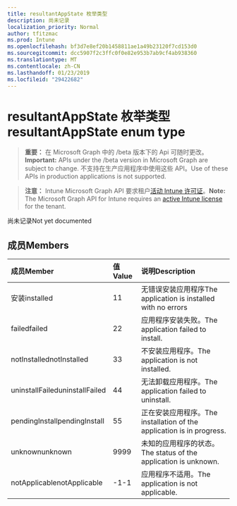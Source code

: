 ```yaml
---
title: resultantAppState 枚举类型
description: 尚未记录
localization_priority: Normal
author: tfitzmac
ms.prod: Intune
ms.openlocfilehash: bf3d7e8ef20b1458811ae1a49b23120f7cd153d0
ms.sourcegitcommit: dcc5907f2c3ffc0f0e82e953b7ab9cf4ab938360
ms.translationtype: MT
ms.contentlocale: zh-CN
ms.lasthandoff: 01/23/2019
ms.locfileid: "29422682"
---
```

# <a name="resultantappstate-enum-type"></a><span data-ttu-id="9d9a5-103">resultantAppState 枚举类型</span><span class="sxs-lookup"><span data-stu-id="9d9a5-103">resultantAppState enum type</span></span>

> <span data-ttu-id="9d9a5-104">**重要：** 在 Microsoft Graph 中的 /beta 版本下的 Api 可随时更改。</span><span class="sxs-lookup"><span data-stu-id="9d9a5-104">**Important:** APIs under the /beta version in Microsoft Graph are subject to change.</span></span> <span data-ttu-id="9d9a5-105">不支持在生产应用程序中使用这些 API。</span><span class="sxs-lookup"><span data-stu-id="9d9a5-105">Use of these APIs in production applications is not supported.</span></span>

> <span data-ttu-id="9d9a5-106">**注意：** Intune Microsoft Graph API 要求租户[活动 Intune 许可证](https://go.microsoft.com/fwlink/?linkid=839381)。</span><span class="sxs-lookup"><span data-stu-id="9d9a5-106">**Note:** The Microsoft Graph API for Intune requires an [active Intune license](https://go.microsoft.com/fwlink/?linkid=839381) for the tenant.</span></span>

<span data-ttu-id="9d9a5-107">尚未记录</span><span class="sxs-lookup"><span data-stu-id="9d9a5-107">Not yet documented</span></span>

## <a name="members"></a><span data-ttu-id="9d9a5-108">成员</span><span class="sxs-lookup"><span data-stu-id="9d9a5-108">Members</span></span>
|<span data-ttu-id="9d9a5-109">成员</span><span class="sxs-lookup"><span data-stu-id="9d9a5-109">Member</span></span>|<span data-ttu-id="9d9a5-110">值</span><span class="sxs-lookup"><span data-stu-id="9d9a5-110">Value</span></span>|<span data-ttu-id="9d9a5-111">说明</span><span class="sxs-lookup"><span data-stu-id="9d9a5-111">Description</span></span>|
|:---|:---|:---|
|<span data-ttu-id="9d9a5-112">安装</span><span class="sxs-lookup"><span data-stu-id="9d9a5-112">installed</span></span>|<span data-ttu-id="9d9a5-113">1</span><span class="sxs-lookup"><span data-stu-id="9d9a5-113">1</span></span>|<span data-ttu-id="9d9a5-114">无错误安装应用程序</span><span class="sxs-lookup"><span data-stu-id="9d9a5-114">The application is installed with no errors</span></span>|
|<span data-ttu-id="9d9a5-115">failed</span><span class="sxs-lookup"><span data-stu-id="9d9a5-115">failed</span></span>|<span data-ttu-id="9d9a5-116">2</span><span class="sxs-lookup"><span data-stu-id="9d9a5-116">2</span></span>|<span data-ttu-id="9d9a5-117">应用程序安装失败。</span><span class="sxs-lookup"><span data-stu-id="9d9a5-117">The application failed to install.</span></span>|
|<span data-ttu-id="9d9a5-118">notInstalled</span><span class="sxs-lookup"><span data-stu-id="9d9a5-118">notInstalled</span></span>|<span data-ttu-id="9d9a5-119">3</span><span class="sxs-lookup"><span data-stu-id="9d9a5-119">3</span></span>|<span data-ttu-id="9d9a5-120">不安装应用程序。</span><span class="sxs-lookup"><span data-stu-id="9d9a5-120">The application is not installed.</span></span>|
|<span data-ttu-id="9d9a5-121">uninstallFailed</span><span class="sxs-lookup"><span data-stu-id="9d9a5-121">uninstallFailed</span></span>|<span data-ttu-id="9d9a5-122">4</span><span class="sxs-lookup"><span data-stu-id="9d9a5-122">4</span></span>|<span data-ttu-id="9d9a5-123">无法卸载应用程序。</span><span class="sxs-lookup"><span data-stu-id="9d9a5-123">The application failed to uninstall.</span></span>|
|<span data-ttu-id="9d9a5-124">pendingInstall</span><span class="sxs-lookup"><span data-stu-id="9d9a5-124">pendingInstall</span></span>|<span data-ttu-id="9d9a5-125">5</span><span class="sxs-lookup"><span data-stu-id="9d9a5-125">5</span></span>|<span data-ttu-id="9d9a5-126">正在安装应用程序。</span><span class="sxs-lookup"><span data-stu-id="9d9a5-126">The installation of the application is in progress.</span></span>|
|<span data-ttu-id="9d9a5-127">unknown</span><span class="sxs-lookup"><span data-stu-id="9d9a5-127">unknown</span></span>|<span data-ttu-id="9d9a5-128">99</span><span class="sxs-lookup"><span data-stu-id="9d9a5-128">99</span></span>|<span data-ttu-id="9d9a5-129">未知的应用程序的状态。</span><span class="sxs-lookup"><span data-stu-id="9d9a5-129">The status of the application is unknown.</span></span>|
|<span data-ttu-id="9d9a5-130">notApplicable</span><span class="sxs-lookup"><span data-stu-id="9d9a5-130">notApplicable</span></span>|<span data-ttu-id="9d9a5-131">-1</span><span class="sxs-lookup"><span data-stu-id="9d9a5-131">-1</span></span>|<span data-ttu-id="9d9a5-132">应用程序不适用。</span><span class="sxs-lookup"><span data-stu-id="9d9a5-132">The application is not applicable.</span></span>|




